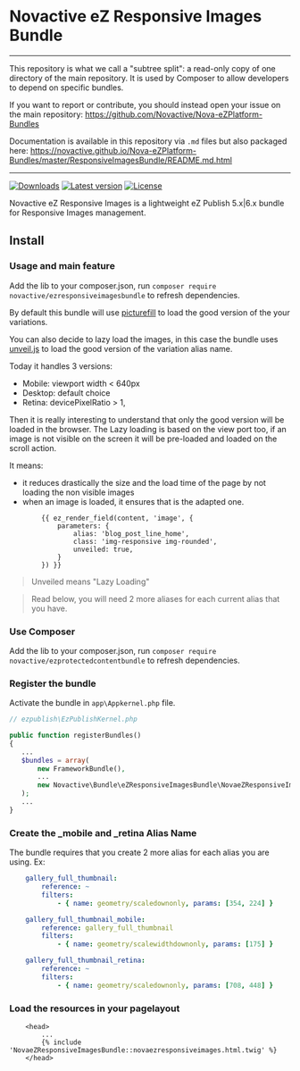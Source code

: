 # Novactive eZ Responsive Images Bundle

----

This repository is what we call a "subtree split": a read-only copy of one directory of the main repository. 
It is used by Composer to allow developers to depend on specific bundles.

If you want to report or contribute, you should instead open your issue on the main repository: https://github.com/Novactive/Nova-eZPlatform-Bundles

Documentation is available in this repository via `.md` files but also packaged here: https://novactive.github.io/Nova-eZPlatform-Bundles/master/ResponsiveImagesBundle/README.md.html

----

[![Downloads](https://img.shields.io/packagist/dt/novactive/ezresponsiveimagesbundle.svg?style=flat-square)](https://packagist.org/packages/novactive/ezresponsiveimagesbundle)
[![Latest version](https://img.shields.io/github/release/Novactive/NovaeZResponsiveImagesBundle.svg?style=flat-square)](https://github.com/Novactive/NovaeZResponsiveImagesBundle/releases)
[![License](https://img.shields.io/packagist/l/novactive/ezresponsiveimagesbundle.svg?style=flat-square)](LICENSE)


Novactive eZ Responsive Images is a lightweight eZ Publish 5.x|6.x bundle for Responsive Images management.

##  Install

### Usage and main feature

Add the lib to your composer.json, run `composer require novactive/ezresponsiveimagesbundle` to refresh dependencies.

By default this bundle will use [picturefill](https://github.com/scottjehl/picturefill) to load the good version of the your variations.

You can also decide to lazy load the images, in this case the bundle uses [unveil.js](https://github.com/luis-almeida/unveil) to load the good version of the variation alias name.

Today it handles 3 versions:

* Mobile: viewport width < 640px
* Desktop: default choice
* Retina: devicePixelRatio > 1,

Then it is really interesting to understand that only the good version will be loaded in the browser.
The Lazy loading is based on the view port too, if an image is not visible on the screen it will be pre-loaded and loaded on the scroll action.

It means:

* it reduces drastically the size and the load time of the page by not loading the non visible images
* when an image is loaded, it ensures that is the adapted one.


```twig
        {{ ez_render_field(content, 'image', {
            parameters: {
                alias: 'blog_post_line_home',
                class: 'img-responsive img-rounded',
                unveiled: true,
            }
        }) }}
```

> Unveiled means "Lazy Loading"

> Read below, you will need 2 more aliases for each current alias that you have.

### Use Composer

Add the lib to your composer.json, run `composer require novactive/ezprotectedcontentbundle` to refresh dependencies.

### Register the bundle

Activate the bundle in `app\Appkernel.php` file.

```php
// ezpublish\EzPublishKernel.php

public function registerBundles()
{
   ...
   $bundles = array(
       new FrameworkBundle(),
       ...
       new Novactive\Bundle\eZResponsiveImagesBundle\NovaeZResponsiveImagesBundle(),
   );
   ...
}
```

### Create the _mobile and _retina Alias Name

The bundle requires that you create 2 more alias for each alias you are using. Ex:

```yaml
    gallery_full_thumbnail:
        reference: ~
        filters:
            - { name: geometry/scaledownonly, params: [354, 224] }

    gallery_full_thumbnail_mobile:
        reference: gallery_full_thumbnail
        filters:
            - { name: geometry/scalewidthdownonly, params: [175] }

    gallery_full_thumbnail_retina:
        reference: ~
        filters:
            - { name: geometry/scaledownonly, params: [708, 448] }
```


### Load the resources in your pagelayout

```twig
    <head>
        ...
        {% include 'NovaeZResponsiveImagesBundle::novaezresponsiveimages.html.twig' %}
    </head>
```

